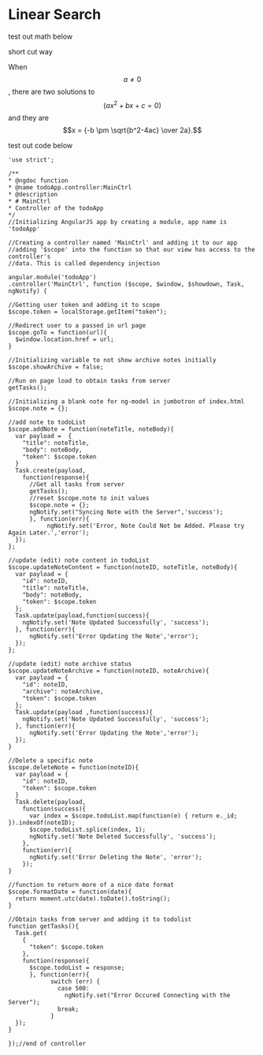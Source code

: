 # Linear Search

test out math below

short cut way

When $$a \ne 0$$, there are two solutions to $$(ax^2 + bx + c = 0)$$ and they are $$x = {-b \pm \sqrt{b^2-4ac} \over 2a}.$$

test out code below

    'use strict';

    /**
    * @ngdoc function
    * @name todoApp.controller:MainCtrl
    * @description
    * # MainCtrl
    * Controller of the todoApp
    */
    //Initializing AngularJS app by creating a module, app name is 'todoApp'

    //Creating a controller named 'MainCtrl' and adding it to our app
    //adding '$scope' into the function so that our view has access to the controller's
    //data. This is called dependency injection

    angular.module('todoApp')
    .controller('MainCtrl', function ($scope, $window, $showdown, Task, ngNotify) {

    //Getting user token and adding it to scope
    $scope.token = localStorage.getItem("token");

    //Redirect user to a passed in url page
    $scope.goTo = function(url){
      $window.location.href = url;
    }

    //Initializing variable to not show archive notes initially
    $scope.showArchive = false;

    //Run on page load to obtain tasks from server
    getTasks();

    //Initializing a blank note for ng-model in jumbotron of index.html
    $scope.note = {};

    //add note to todoList
    $scope.addNote = function(noteTitle, noteBody){
      var payload =  {
        "title": noteTitle,
        "body": noteBody,
        "token": $scope.token
      }
      Task.create(payload,
        function(response){
          //Get all tasks from server
          getTasks();
          //reset $scope.note to init values
          $scope.note = {};
          ngNotify.set("Syncing Note with the Server",'success');
          }, function(err){
               ngNotify.set('Error, Note Could Not be Added. Please try Again Later.','error');
      });
    };

    //update (edit) note content in todoList
    $scope.updateNoteContent = function(noteID, noteTitle, noteBody){
      var payload = {
        "id": noteID,
        "title": noteTitle,
        "body": noteBody,
        "token": $scope.token
      };
      Task.update(payload,function(success){
        ngNotify.set('Note Updated Successfully', 'success');
      }, function(err){
          ngNotify.set('Error Updating the Note','error');
      });
    };

    //update (edit) note archive status
    $scope.updateNoteArchive = function(noteID, noteArchive){
      var payload = {
        "id": noteID,
        "archive": noteArchive,
        "token": $scope.token
      };
      Task.update(payload ,function(success){
        ngNotify.set('Note Updated Successfully', 'success');
      }, function(err){
          ngNotify.set('Error Updating the Note','error');
      });
    }

    //Delete a specific note
    $scope.deleteNote = function(noteID){
      var payload = {
        "id": noteID,
        "token": $scope.token
      }
      Task.delete(payload,
        function(success){
          var index = $scope.todoList.map(function(e) { return e._id; }).indexOf(noteID);
          $scope.todoList.splice(index, 1);
          ngNotify.set('Note Deleted Successfully', 'success');
        },
        function(err){
          ngNotify.set('Error Deleting the Note', 'error');
        });
    }

    //function to return more of a nice date format
    $scope.formatDate = function(date){
      return moment.utc(date).toDate().toString();
    }

    //Obtain tasks from server and adding it to todolist
    function getTasks(){
      Task.get(
        {
          "token": $scope.token
        },
        function(response){
          $scope.todoList = response;
          }, function(err){
                switch (err) {
                  case 500:
                    ngNotify.set("Error Occured Connecting with the Server");
                  break;
                }
      });
    }

    });//end of controller
